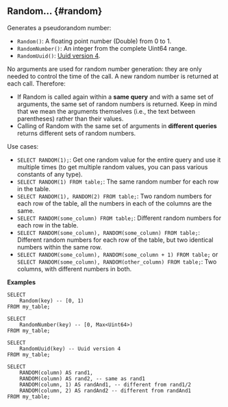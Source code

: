 ## Random... {#random}

Generates a pseudorandom number:

* `Random()`: A floating point number (Double) from 0 to 1.
* `RandomNumber()`: An integer from the complete Uint64 range.
* `RandomUuid()`: [Uuid version 4](https://tools.ietf.org/html/rfc4122#section-4.4).

No arguments are used for random number generation: they are only needed to control the time of the call. A new random number is returned at each call. Therefore:

* If Random is called again within a **same query** and with a same set of arguments, the same set of random numbers is returned. Keep in mind that we mean the arguments themselves (i.e., the text between parentheses) rather than their values.
* Calling of Random with the same set of arguments in **different queries** returns different sets of random numbers.

Use cases:

* `SELECT RANDOM(1);`: Get one random value for the entire query and use it multiple times (to get multiple random values, you can pass various constants of any type).
* `SELECT RANDOM(1) FROM table;`: The same random number for each row in the table.
* `SELECT RANDOM(1), RANDOM(2) FROM table;`: Two random numbers for each row of the table, all the numbers in each of the columns are the same.
* `SELECT RANDOM(some_column) FROM table;`: Different random numbers for each row in the table.
* `SELECT RANDOM(some_column), RANDOM(some_column) FROM table;`: Different random numbers for each row of the table, but two identical numbers within the same row.
* `SELECT RANDOM(some_column), RANDOM(some_column + 1) FROM table;` or `SELECT RANDOM(some_column), RANDOM(other_column) FROM table;`: Two columns, with different numbers in both.

**Examples**
``` yql
SELECT
    Random(key) -- [0, 1)
FROM my_table;
```

``` yql
SELECT
    RandomNumber(key) -- [0, Max<Uint64>)
FROM my_table;
```

``` yql
SELECT
    RandomUuid(key) -- Uuid version 4
FROM my_table;
```

``` yql
SELECT
    RANDOM(column) AS rand1,
    RANDOM(column) AS rand2, -- same as rand1
    RANDOM(column, 1) AS randAnd1, -- different from rand1/2
    RANDOM(column, 2) AS randAnd2 -- different from randAnd1
FROM my_table;
```
